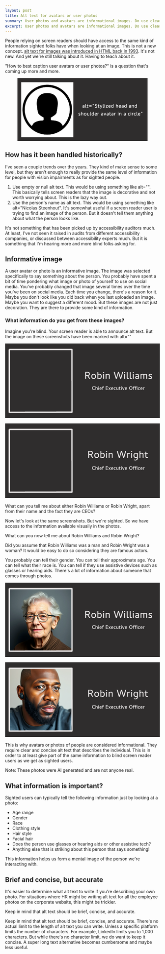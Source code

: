 ```yaml
---
layout: post
title: Alt text for avatars or user photos
summary: User photos and avatars are informational images. Do use clear and concise alternate text to describe them. Otherwise blind screen reader users won't have access to the same information as sighted people.
excerpt: User photos and avatars are informational images. Do use clear and concise alternate text to describe them. Otherwise blind screen reader users won't have access to the same information as sighted people.
---
```

People relying on screen readers should have access to the same kind of information sighted folks have when looking at an image. This is not a new concept. [alt text for images was introduced in HTML back in 1993](https://en.wikipedia.org/wiki/Alt_attribute). It's not new. And yet we're still talking about it. Having to teach about it.

"How to best caption user avatars or user photos?" is a question that's coming up more and more.

<figure>
    <img src="/img/blank-avatar-alt.png" alt="Blank avatar with text that reads alt=Stylized head and shoulder avatar in a circle.">
    </figure>

## How has it been handled historically?

I've seen a couple trends over the years. They kind of make sense to some level, but they aren't enough to really provide the same level of information for people with vision impairments as for sighted people.

1. Use empty or null alt text. This would be using something like alt="". This basically tells screen readers that the image is decorative and not worth worrying about. This is the lazy way out.
2. Use the person's name as alt text. This would be using something like alt="Nicolas Steenhout". It's somewhat useful if a screen reader user is trying to find an image of the person. But it doesn't tell them anything about what the person looks like.

It's not something that has been picked up by accessibility auditors much. At least, I've not seen it raised in audits from different accessibility companies, or discussed between accessibility experts much. But it is something that I'm hearing more and more blind folks asking for. 

## Informative image

A user avatar or photo is an informative image. The image was selected specifically to say something about the person. You probably have spent a bit of time pondering what image or photo of yourself to use on social media. You've probably changed that image several times over the time you've been on social media. Each time you change, there's a reason for it. Maybe you don't look like you did back when you last uploaded an image. Maybe you want to suggest a different mood. But these images are not just decoration. They are there to provide some kind of information.

### What information do you get from these images?

Imagine you're blind. Your screen reader is able to announce alt text. But the image on these screenshots have been marked with alt=""

![Screenshot with the outline of a photo but the photo is left blank. Text on the screenshot reads: Robin Williams. CEO.](/img/robin-williams-nopix.png)

![Screenshot with the outline of a photo but the photo is left blank. Text on the screenshot reads: Robin Wright. CEO.](/img/robin-wright-nopix.png)

What can you tell me about either Robin Williams or Robin Wright, apart from their name and the fact they are CEOs?

Now let's look at the same screenshots. But we're sighted. So we have access to the information available visually in the photos.

What can you now tell me about Robin Williams and Robin Wright? 

Did you assume that Robin Williams was a man and Robin Wright was a woman? It would be easy to do so considering they are famous actors. 

You probably can tell their gender. You can tell their approximate age. You can tell what their race is. You can tell if they use assistive devices such as glasses or hearing aids. There's a lot of information about someone that comes through photos.

![Screenshot with an outlined head and shoulder portrait of an elderly white woman with short grey hair. She is wearing black glasses. Text on the screenshot reads: Robin Williams. CEO.](/img/robin-williams-pix.png)

![Screenshot with an outlined head and shoulder portrait of an younger black man. He has very short hair and a dignified black beard. He is wearing hearing aids. Text on the screenshot reads: Robin Wright. CEO.](/img/robin-wright-pix.png)

This is why avatars or photos of people are considered informational. They require clear and concise alt text that describes the individual. This is in order to at least give part of the same information to blind screen reader users as we get as sighted users.

Note: These photos were AI generated and are not anyone real.

## What information is important?

Sighted users can typically tell the following information just by looking at a photo:

* Age range
* Gender
* Race
* Clothing style
* Hair style
* Facial hair
* Does the person use glasses or hearing aids or other assistive tech?
* Anything else that is striking about this person that says something!

This information helps us form a mental image of the person we're interacting with.

## Brief and concise, but accurate

It's easier to determine what alt text to write if you're describing your own photo. For situations where HR might be writing alt text for all the employee photos on the corporate website, this might be trickier. 

<div class="inline-quote" aria-hidden="true">Keep in mind that alt text should be brief, concise, and accurate.</div>

Keep in mind that alt text should be brief, concise, and accurate. There's no actual limit to the length of alt text you can write. Unless a specific platform limits the number of characters. For example, LinkedIn limits you to 1,000 characters. But while there's no character limit, we do want to keep it concise. A super long text alternative becomes cumbersome and maybe less useful.

